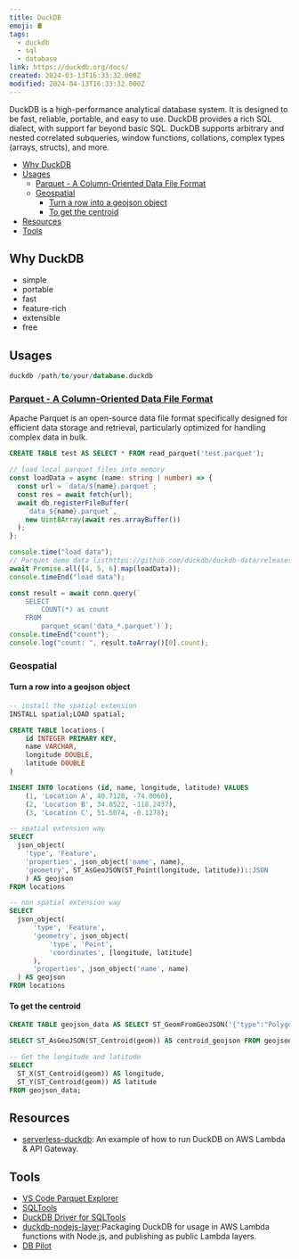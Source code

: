 ```yaml
---
title: DuckDB
emoji: 🛢️
tags:
  - duckdb
  - sql
  - database
link: https://duckdb.org/docs/
created: 2024-03-13T16:33:32.000Z
modified: 2024-04-13T16:33:32.000Z
---
```


DuckDB is a high-performance analytical database system. It is designed to be fast, reliable, portable, and easy to use. DuckDB provides a rich SQL dialect, with support far beyond basic SQL. DuckDB supports arbitrary and nested correlated subqueries, window functions, collations, complex types (arrays, structs), and more.

- [Why DuckDB](#why-duckdb)
- [Usages](#usages)
  - [Parquet - A Column-Oriented Data File Format](#parquet---a-column-oriented-data-file-format)
  - [Geospatial](#geospatial)
    - [Turn a row into a geojson object](#turn-a-row-into-a-geojson-object)
    - [To get the centroid](#to-get-the-centroid)
- [Resources](#resources)
- [Tools](#tools)

## Why DuckDB

- simple
- portable
- fast
- feature-rich
- extensible
- free

## Usages

```sql
duckdb /path/to/your/database.duckdb
```

### [Parquet - A Column-Oriented Data File Format](https://parquet.apache.org/)

Apache Parquet is an open-source data file format specifically designed for efficient data storage and retrieval, particularly optimized for handling complex data in bulk.

```sql
CREATE TABLE test AS SELECT * FROM read_parquet('test.parquet');
```

```ts
// load local parquet files into memory
const loadData = async (name: string | number) => {
  const url = `data/${name}.parquet`;
  const res = await fetch(url);
  await db.registerFileBuffer(
    `data_${name}.parquet`,
    new Uint8Array(await res.arrayBuffer())
  );
};

console.time("load data");
// Parquet demo data listhttps://github.com/duckdb/duckdb-data/releases/tag/v1.0
await Promise.all([4, 5, 6].map(loadData));
console.timeEnd("load data");

const result = await conn.query(`
    SELECT
        COUNT(*) as count
    FROM
        parquet_scan('data_*.parquet')`);
console.timeEnd("count");
console.log("count: ", result.toArray()[0].count);
```

### Geospatial

#### Turn a row into a geojson object

```sql
-- install the spatial extension
INSTALL spatial;LOAD spatial;

CREATE TABLE locations (
    id INTEGER PRIMARY KEY,
    name VARCHAR,
    longitude DOUBLE,
    latitude DOUBLE
)

INSERT INTO locations (id, name, longitude, latitude) VALUES
    (1, 'Location A', 40.7128, -74.0060),
    (2, 'Location B', 34.0522, -118.2437),
    (3, 'Location C', 51.5074, -0.1278);

-- spatial extension way
SELECT
  json_object(
    'type', 'Feature',
    'properties', json_object('name', name),
    'geometry', ST_AsGeoJSON(ST_Point(longitude, latitude))::JSON
    ) AS geojson
FROM locations

-- non spatial extension way
SELECT
  json_object(
      'type', 'Feature',
      'geometry', json_object(
          'type', 'Point',
          'coordinates', [longitude, latitude]
      ),
      'properties', json_object('name', name)
  ) AS geojson
FROM locations
```

#### To get the centroid

```sql
CREATE TABLE geojson_data AS SELECT ST_GeomFromGeoJSON('{"type":"Polygon","coordinates":[[[0,0],[10,0],[10,10],[0,10],[0,0]]]}') AS geom;

SELECT ST_AsGeoJSON(ST_Centroid(geom)) AS centroid_geojson FROM geojson_data;

-- Get the longitude and latitude
SELECT
  ST_X(ST_Centroid(geom)) AS longitude,
  ST_Y(ST_Centroid(geom)) AS latitude
FROM geojson_data;
```

## Resources

- [serverless-duckdb](https://github.com/tobilg/serverless-duckdb): An example of how to run DuckDB on AWS Lambda & API Gateway.

## Tools

- [VS Code Parquet Explorer](https://marketplace.visualstudio.com/items?itemName=AdamViola.parquet-explorer)
- [SQLTools](https://marketplace.visualstudio.com/items?itemName=mtxr.sqltools)
- [DuckDB Driver for SQLTools](https://marketplace.visualstudio.com/items?itemName=Evidence.sqltools-duckdb-driver)
- [duckdb-nodejs-layer](https://github.com/tobilg/duckdb-nodejs-layer):Packaging DuckDB for usage in AWS Lambda functions with Node.js, and publishing as public Lambda layers.
- [DB Pilot](https://www.dbpilot.io/)
